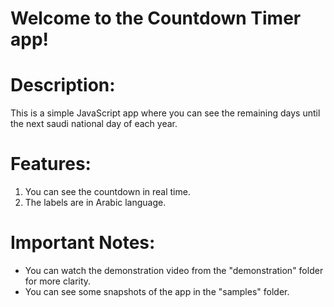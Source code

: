 # Welcome to the Countdown Timer app!

# Description:
This is a simple JavaScript app where you can see the remaining days until the next saudi national day of each year.

# Features:
1. You can see the countdown in real time.
2. The labels are in Arabic language.

# Important Notes:
* You can watch the demonstration video from the "demonstration" folder for more clarity.
* You can see some snapshots of the app in the "samples" folder.
